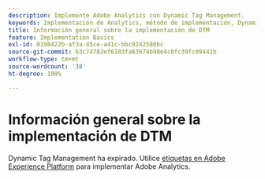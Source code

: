 ```yaml
---
description: Implemente Adobe Analytics con Dynamic Tag Management.
keywords: Implementación de Analytics, método de implementación, Dynamic Tag Management, dtm
title: Información general sobre la implementación de DTM
feature: Implementation Basics
exl-id: 0198422b-af3a-45ce-a41c-bbc9242580bc
source-git-commit: b3c74782ef6183fa63674b98e4c0fc39fc09441b
workflow-type: tm+mt
source-wordcount: '38'
ht-degree: 100%

---
```


# Información general sobre la implementación de DTM

Dynamic Tag Management ha expirado. Utilice [etiquetas en Adobe Experience Platform](/help/implement/launch/overview.md) para implementar Adobe Analytics.
